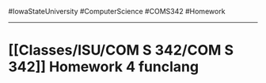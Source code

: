 #IowaStateUniversity
#ComputerScience 
#COMS342
#Homework

---

# [[Classes/ISU/COM S 342/COM S 342]] Homework 4 funclang